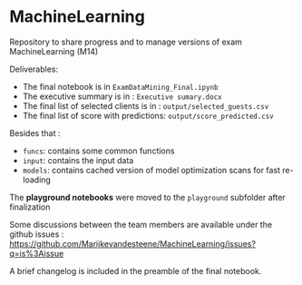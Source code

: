 # MachineLearning

Repository to share progress and to manage versions of exam MachineLearning (M14)

Deliverables: 
- The final notebook is in `ExamDataMining_Final.ipynb`
- The executive summary is in : `Executive sumary.docx`
- The final list of selected clients is in : `output/selected_guests.csv`
- The final list of score with predictions: `output/score_predicted.csv`

Besides that : 

- `funcs`: contains some common functions
- `input`: contains the input data
- `models`: contains cached version of model optimization scans for fast re-loading

The **playground notebooks** were moved to the `playground` subfolder after finalization

Some discussions between the team members are available under the github issues : https://github.com/Marijkevandesteene/MachineLearning/issues?q=is%3Aissue

A brief changelog is included in the preamble of the final notebook.
